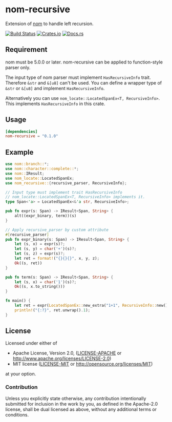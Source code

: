 # nom-recursive
Extension of [nom](https://github.com/Geal/nom) to handle left recursion.

[![Build Status](https://dev.azure.com/dalance/nom-recursive/_apis/build/status/dalance.nom-recursive?branchName=master)](https://dev.azure.com/dalance/nom-recursive/_build/latest?definitionId=1&branchName=master)
[![Crates.io](https://img.shields.io/crates/v/nom-recursive.svg)](https://crates.io/crates/nom-recursive)
[![Docs.rs](https://docs.rs/nom-recursive/badge.svg)](https://docs.rs/nom-recursive)

## Requirement

nom must be 5.0.0 or later.
nom-recursive can be applied to function-style parser only.

The input type of nom parser must implement `HasRecursiveInfo` trait.
Therefore `&str` and `&[u8]` can't be used.
You can define a wrapper type of `&str` or `&[u8]` and implement `HasRecursiveInfo`.

Alternatively you can use `nom_locate::LocatedSpanEx<T, RecursiveInfo>`.
This implements `HasRecursiveInfo` in this crate.

## Usage

```Cargo.toml
[dependencies]
nom-recursive = "0.1.0"
```

## Example

```rust
use nom::branch::*;
use nom::character::complete::*;
use nom::IResult;
use nom_locate::LocatedSpanEx;
use nom_recursive::{recursive_parser, RecursiveInfo};

// Input type must implement trait HasRecursiveInfo
// nom_locate::LocatedSpanEx<T, RecursiveInfo> implements it.
type Span<'a> = LocatedSpanEx<&'a str, RecursiveInfo>;

pub fn expr(s: Span) -> IResult<Span, String> {
    alt((expr_binary, term))(s)
}

// Apply recursive_parser by custom attribute
#[recursive_parser]
pub fn expr_binary(s: Span) -> IResult<Span, String> {
    let (s, x) = expr(s)?;
    let (s, y) = char('+')(s)?;
    let (s, z) = expr(s)?;
    let ret = format!("{}{}{}", x, y, z);
    Ok((s, ret))
}

pub fn term(s: Span) -> IResult<Span, String> {
    let (s, x) = char('1')(s)?;
    Ok((s, x.to_string()))
}

fn main() {
    let ret = expr(LocatedSpanEx::new_extra("1+1", RecursiveInfo::new()));
    println!("{:?}", ret.unwrap().1);
}
```

## License

Licensed under either of

 * Apache License, Version 2.0, ([LICENSE-APACHE](LICENSE-APACHE) or http://www.apache.org/licenses/LICENSE-2.0)
 * MIT license ([LICENSE-MIT](LICENSE-MIT) or http://opensource.org/licenses/MIT)

at your option.

### Contribution

Unless you explicitly state otherwise, any contribution intentionally
submitted for inclusion in the work by you, as defined in the Apache-2.0
license, shall be dual licensed as above, without any additional terms or
conditions.

